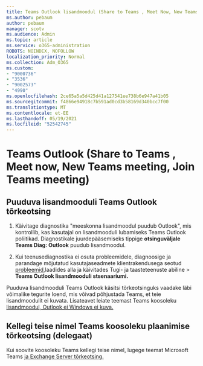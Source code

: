 ```yaml
---
title: Teams Outlook lisandmoodul (Share to Teams , Meet Now, New Teams meeting, Join Teams meeting)
ms.author: pebaum
author: pebaum
manager: scotv
ms.audience: Admin
ms.topic: article
ms.service: o365-administration
ROBOTS: NOINDEX, NOFOLLOW
localization_priority: Normal
ms.collection: Adm_O365
ms.custom:
- "9000736"
- "3536"
- "9002573"
- "4990"
ms.openlocfilehash: 2ce65a5a5d425d41a127541ee738b6e947a41b05
ms.sourcegitcommit: f4866e94918c7b591ad0cd3b58169d340bcc7f00
ms.translationtype: MT
ms.contentlocale: et-EE
ms.lasthandoff: 05/19/2021
ms.locfileid: "52542745"
---
```

# <a name="teams-outlook-add-in-share-to-teams--meet-now-new-teams-meeting-join-teams-meeting"></a>Teams Outlook (Share to Teams , Meet now, New Teams meeting, Join Teams meeting)

## <a name="to-troubleshoot-a-missing-teams-outlook-add-in"></a>Puuduva lisandmooduli Teams Outlook tõrkeotsing

1. Käivitage diagnostika "meeskonna lisandmoodul puudub Outlook", mis kontrollib, kas kasutajal on lisandmooduli lubamiseks Teams Outlook poliitikad. Diagnostikale juurdepääsemiseks tippige **otsinguväljale Teams Diag: Outlook** puudub lisandmoodul.

1. Kui teenusediagnostika ei osuta probleemidele, diagnoosige ja parandage mõjutatud kasutajaseadmete klientrakendusega seotud [probleemid,](https://aka.ms/SaRA-TeamsAddInScenario)laadides alla ja käivitades Tugi- ja taasteteenuste abiline  >  **Teams Outlook lisandmooduli stsenaariumi.**

Puuduva lisandmooduli Teams Outlook käsitsi tõrkeotsinguks vaadake läbi võimalike tegurite loend, mis võivad põhjustada Teams, et teie lisandmoodulit ei kuvata. Lisateavet leiate teemast Teams koosoleku [lisandmoodul, Outlook ei Windows ei kuva.](/microsoftteams/teams-add-in-for-outlook#teams-meeting-add-in-in-outlook-for-windows-does-not-show)

## <a name="to-troubleshoot-scheduling-a-teams-meeting-on-behalf-of-someone-else-delegate"></a>Kellegi teise nimel Teams koosoleku plaanimise tõrkeotsing (delegaat)

Kui soovite koosoleku Teams kellegi teise nimel, lugege teemat Microsoft Teams [ja Exchange Server tõrkeotsing.](/microsoftteams/troubleshoot/known-issues/teams-exchange-interaction-issue)
